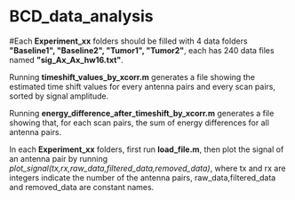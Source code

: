 # BCD_data_analysis

#Each **Experiment_xx** folders should be filled with 4 data folders **"Baseline1", "Baseline2", "Tumor1", "Tumor2"**, each has 240 data files named **"sig_Ax_Ax_hw16.txt"**. 

Running **timeshift_values_by_xcorr.m** generates a file showing the estimated time shift values for every antenna pairs and every scan pairs, sorted by signal amplitude.

Running **energy_difference_after_timeshift_by_xcorr.m** generates a file showing that, for each scan pairs, the sum of energy differences for all antenna pairs.

In each **Experiment_xx** folders, first run **load_file.m**, then plot the signal of an antenna pair by running *plot_signal(tx,rx,raw_data,filtered_data,removed_data)*, where tx and rx are integers indicate the number of the antenna pairs, raw_data,filtered_data and removed_data are constant names.
